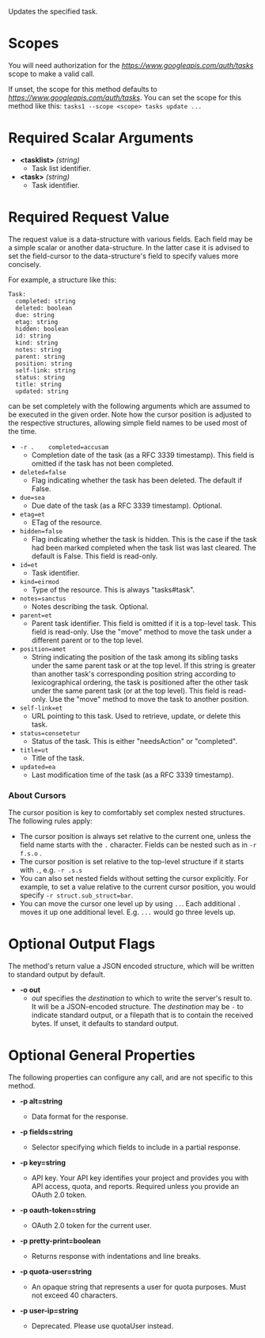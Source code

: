 Updates the specified task.
# Scopes

You will need authorization for the *https://www.googleapis.com/auth/tasks* scope to make a valid call.

If unset, the scope for this method defaults to *https://www.googleapis.com/auth/tasks*.
You can set the scope for this method like this: `tasks1 --scope <scope> tasks update ...`
# Required Scalar Arguments
* **&lt;tasklist&gt;** *(string)*
    - Task list identifier.
* **&lt;task&gt;** *(string)*
    - Task identifier.
# Required Request Value

The request value is a data-structure with various fields. Each field may be a simple scalar or another data-structure.
In the latter case it is advised to set the field-cursor to the data-structure's field to specify values more concisely.

For example, a structure like this:
```
Task:
  completed: string
  deleted: boolean
  due: string
  etag: string
  hidden: boolean
  id: string
  kind: string
  notes: string
  parent: string
  position: string
  self-link: string
  status: string
  title: string
  updated: string

```

can be set completely with the following arguments which are assumed to be executed in the given order. Note how the cursor position is adjusted to the respective structures, allowing simple field names to be used most of the time.

* `-r .    completed=accusam`
    - Completion date of the task (as a RFC 3339 timestamp). This field is omitted if the task has not been completed.
* `deleted=false`
    - Flag indicating whether the task has been deleted. The default if False.
* `due=sea`
    - Due date of the task (as a RFC 3339 timestamp). Optional.
* `etag=et`
    - ETag of the resource.
* `hidden=false`
    - Flag indicating whether the task is hidden. This is the case if the task had been marked completed when the task list was last cleared. The default is False. This field is read-only.
* `id=et`
    - Task identifier.
* `kind=eirmod`
    - Type of the resource. This is always &#34;tasks#task&#34;.
* `notes=sanctus`
    - Notes describing the task. Optional.
* `parent=et`
    - Parent task identifier. This field is omitted if it is a top-level task. This field is read-only. Use the &#34;move&#34; method to move the task under a different parent or to the top level.
* `position=amet`
    - String indicating the position of the task among its sibling tasks under the same parent task or at the top level. If this string is greater than another task&#39;s corresponding position string according to lexicographical ordering, the task is positioned after the other task under the same parent task (or at the top level). This field is read-only. Use the &#34;move&#34; method to move the task to another position.
* `self-link=et`
    - URL pointing to this task. Used to retrieve, update, or delete this task.
* `status=consetetur`
    - Status of the task. This is either &#34;needsAction&#34; or &#34;completed&#34;.
* `title=ut`
    - Title of the task.
* `updated=ea`
    - Last modification time of the task (as a RFC 3339 timestamp).


### About Cursors

The cursor position is key to comfortably set complex nested structures. The following rules apply:

* The cursor position is always set relative to the current one, unless the field name starts with the `.` character. Fields can be nested such as in `-r f.s.o` .
* The cursor position is set relative to the top-level structure if it starts with `.`, e.g. `-r .s.s`
* You can also set nested fields without setting the cursor explicitly. For example, to set a value relative to the current cursor position, you would specify `-r struct.sub_struct=bar`.
* You can move the cursor one level up by using `..`. Each additional `.` moves it up one additional level. E.g. `...` would go three levels up.


# Optional Output Flags

The method's return value a JSON encoded structure, which will be written to standard output by default.

* **-o out**
    - *out* specifies the *destination* to which to write the server's result to.
      It will be a JSON-encoded structure.
      The *destination* may be `-` to indicate standard output, or a filepath that is to contain the received bytes.
      If unset, it defaults to standard output.
# Optional General Properties

The following properties can configure any call, and are not specific to this method.

* **-p alt=string**
    - Data format for the response.

* **-p fields=string**
    - Selector specifying which fields to include in a partial response.

* **-p key=string**
    - API key. Your API key identifies your project and provides you with API access, quota, and reports. Required unless you provide an OAuth 2.0 token.

* **-p oauth-token=string**
    - OAuth 2.0 token for the current user.

* **-p pretty-print=boolean**
    - Returns response with indentations and line breaks.

* **-p quota-user=string**
    - An opaque string that represents a user for quota purposes. Must not exceed 40 characters.

* **-p user-ip=string**
    - Deprecated. Please use quotaUser instead.
